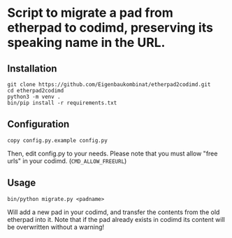 # Script to migrate a pad from etherpad to codimd, preserving its speaking name in the URL.

## Installation

```
git clone https://github.com/Eigenbaukombinat/etherpad2codimd.git
cd etherpad2codimd
python3 -m venv .
bin/pip install -r requirements.txt
```

## Configuration

```
copy config.py.example config.py
```

Then, edit config.py to your needs.
Please note that you must allow "free urls" in your codimd. (`CMD_ALLOW_FREEURL`)

## Usage

```
bin/python migrate.py <padname>
```

Will add a new pad <padname> in your codimd, and transfer the contents from the old etherpad into it. Note that if the pad already exists in codimd its content will be overwritten without a warning!

